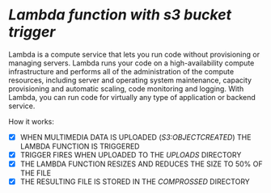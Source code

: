 # **_Lambda function with s3 bucket trigger_**

Lambda is a compute service that lets you run code without provisioning or managing servers. Lambda runs your code on a high-availability compute infrastructure and performs all of the administration of the compute resources, including server and operating system maintenance, capacity provisioning and automatic scaling, code monitoring and logging. With Lambda, you can run code for virtually any type of application or backend service.

How it works:

- [x] WHEN MULTIMEDIA DATA IS UPLOADED (_S3:OBJECTCREATED_) THE LAMBDA FUNCTION IS TRIGGERED
- [x] TRIGGER FIRES WHEN UPLOADED TO THE _UPLOADS_ DIRECTORY
- [x] THE LAMBDA FUNCTION RESIZES AND REDUCES THE SIZE TO 50% OF THE FILE
- [x] THE RESULTING FILE IS STORED IN THE _COMPROSSED_ DIRECTORY
